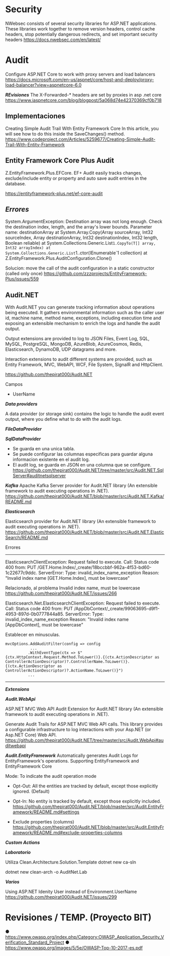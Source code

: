 # Security


NWebsec consists of several security libraries for ASP.NET applications. These libraries work together to remove version headers, control cache headers, stop potentially dangerous redirects, and set important security headers
https://docs.nwebsec.com/en/latest/


# Audit

Configure ASP.NET Core to work with proxy servers and load balancers
https://docs.microsoft.com/en-us/aspnet/core/host-and-deploy/proxy-load-balancer?view=aspnetcore-6.0


***REvisiones***
The X-Forwarded-* headers are set by proxies in asp .net core
https://www.iaspnetcore.com/blog/blogpost/5a068d74e42370369cf0b718

## Implementaciones


Creating Simple Audit Trail With Entity Framework Core
In this article, you will see how to do this inside the SaveChanges() method.
https://www.codeproject.com/Articles/5259677/Creating-Simple-Audit-Trail-With-Entity-Framework

## Entity Framework Core Plus Audit

 
Z.EntityFramework.Plus.EFCore. EF+ Audit easily tracks changes, exclude/include entity or property and auto save audit entries in the database.

https://entityframework-plus.net/ef-core-audit

***Errores***
---------------------
System.ArgumentException: Destination array was not long enough. Check the destination index, length, and the array's lower bounds.
Parameter name: destinationArray
   at System.Array.Copy(Array sourceArray, Int32 sourceIndex, Array destinationArray, Int32 destinationIndex, Int32 length, Boolean reliable)
   at System.Collections.Generic.List`1.CopyTo(T[] array, Int32 arrayIndex)
   at System.Collections.Generic.List`1..ctor(IEnumerable`1 collection)
   at Z.EntityFramework.Plus.AuditConfiguration.Clone()

Solucion:
move the call of the audit configuration in a static constructor (called only once)
https://github.com/zzzprojects/EntityFramework-Plus/issues/559

## Audit.NET

With Audit.NET you can generate tracking information about operations being executed. It gathers environmental information such as the caller user id, machine name, method name, exceptions, including execution time and exposing an extensible mechanism to enrich the logs and handle the audit output.

Output extensions are provided to log to JSON Files, Event Log, SQL, MySQL, PostgreSQL, MongoDB, AzureBlob, AzureCosmos, Redis, Elasticsearch, DynamoDB, UDP datagrams and more.

Interaction extensions to audit different systems are provided, such as Entity Framework, MVC, WebAPI, WCF, File System, SignalR and HttpClient.

https://github.com/thepirat000/Audit.NET

Campos
- UserName

***Data providers***

A data provider (or storage sink) contains the logic to handle the audit event output, where you define what to do with the audit logs.

***FileDataProvider***


***SqlDataProvider***
- Se guarda en una unica tabla.
- Se puede configurar las columnas especificas para guardar alguna informacion existente en el audit log.
- El audit log, se guarda en JSON en una columna que se configure.
https://github.com/thepirat000/Audit.NET/tree/master/src/Audit.NET.SqlServer#auditnetsqlserver

***Kafka***
Apache Kafka Server provider for Audit.NET library (An extensible framework to audit executing operations in .NET).
https://github.com/thepirat000/Audit.NET/blob/master/src/Audit.NET.Kafka/README.md

***Elasticsearch***


Elasticsearch provider for Audit.NET library (An extensible framework to audit executing operations in .NET).
https://github.com/thepirat000/Audit.NET/blob/master/src/Audit.NET.ElasticSearch/README.md

Errores

-------

ElasticsearchClientException: Request failed to execute. Call: Status code 400 from: PUT /GET.Home.Index/_create/18bccbbf-962a-4f53-bd60-1c22677c9ddc. ServerError: Type: invalid_index_name_exception Reason: "Invalid index name [GET.Home.Index], must be lowercase"

Relacionado, al problema Invalid index name, must be lowercase
https://github.com/thepirat000/Audit.NET/issues/266

Elasticsearch.Net.ElasticsearchClientException: Request failed to execute. Call: Status code 400 from: PUT /AppDbContext/_create/99063695-d9f1-4953-897d-0b0777844a85. ServerError: Type: invalid_index_name_exception Reason: "Invalid index name [AppDbContext], must be lowercase"

Establecer en minusculas.
```
mvcOptions.AddAuditFilter(config => config
           ...
          .WithEventType(ctx => $"{ctx.HttpContext.Request.Method.ToLower()}.{(ctx.ActionDescriptor as ControllerActionDescriptor)?.ControllerName.ToLower()}.{(ctx.ActionDescriptor as ControllerActionDescriptor)?.ActionName.ToLower()}")
          ...
```

-------



***Extensions***

***Audit.WebApi***

ASP.NET MVC Web API Audit Extension for Audit.NET library (An extensible framework to audit executing operations in .NET).

Generate Audit Trails for ASP.NET MVC Web API calls. This library provides a configurable infrastructure to log interactions with your Asp.NET (or Asp.NET Core) Web API.
https://github.com/thepirat000/Audit.NET/tree/master/src/Audit.WebApi#auditwebapi

***Audit.EntityFramework***
Automatically generates Audit Logs for EntityFramework's operations. Supporting EntityFramework and EntityFramework Core

Mode: To indicate the audit operation mode

- Opt-Out: All the entities are tracked by default, except those explicitly ignored. (Default)
- Opt-In: No entity is tracked by default, except those explicitly included.
https://github.com/thepirat000/Audit.NET/blob/master/src/Audit.EntityFramework/README.md#settings

- Exclude properties (columns)
https://github.com/thepirat000/Audit.NET/blob/master/src/Audit.EntityFramework/README.md#exclude-properties-columns


***Custom Actions***


***Laboratorio***

Utiliza Clean.Architecture.Solution.Template
dotnet new ca-sln


dotnet new clean-arch -o AuditNet.Lab


***Varios***

Using ASP.NET Idenity User instead of Environment.UserName
https://github.com/thepirat000/Audit.NET/issues/299

# Revisiones / TEMP. (Proyecto BIT)

●	https://www.owasp.org/index.php/Category:OWASP_Application_Security_Verification_Standard_Project
●	https://www.owasp.org/images/5/5e/OWASP-Top-10-2017-es.pdf


